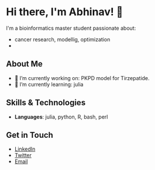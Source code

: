 # Hi there, I'm Abhinav! 👋

I'm a bioinformatics master student passionate about:
- cancer research, modellig, optimization
- 

## About Me

- 🔭 I’m currently working on: PKPD model for Tirzepatide.
- 🌱 I’m currently learning: julia 

## Skills & Technologies

- **Languages**: julia, python, R, bash, perl

## Get in Touch

- [LinkedIn](https://www.linkedin.com/in/bibymaths)  
- [Twitter](https://twitter.com/shadytoyou)  
- [Email](mailto:abhinav.mishra@fu-berlin.de)

<!-- 
Optionally, you can add:
1. GitHub Stats (using a third-party service like [GitHub Readme Stats](https://github.com/anuraghazra/github-readme-stats))
2. Visitor Badge (from [shields.io](https://shields.io/))
3. A list of your pinned repositories
-->
